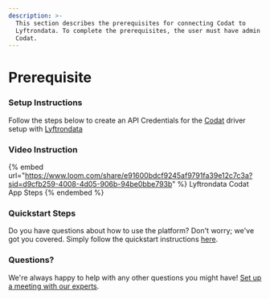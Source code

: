 ```yaml
---
description: >-
  This section describes the prerequisites for connecting Codat to
  Lyftrondata. To complete the prerequisites, the user must have admin access to
  Codat.
---
```


# Prerequisite

<mark style="color:blue;"></mark>

### Setup Instructions

Follow the steps below to create an API Credentials for the [Codat](https://www.lyftrondata.com/integration/finance-analytics/codat/) driver setup with [Lyftrondata](https://www.lyftrondata.com)

### Video Instruction

{% embed url="https://www.loom.com/share/e91600bdcf9245af9791fa39e12c7c3a?sid=d9cfb259-4008-4d05-906b-94be0bbe793b" %}
Lyftrondata Codat App Steps
{% endembed %}

### Quickstart Steps

Do you have questions about how to use the platform? Don't worry; we've got you covered. Simply follow the quickstart instructions [here](README.md).

### Questions? <a href="#questions" id="questions"></a>

We're always happy to help with any other questions you might have! [Set up a meeting with our experts](https://www.lyftrondata.com/book-a-meeting/).


